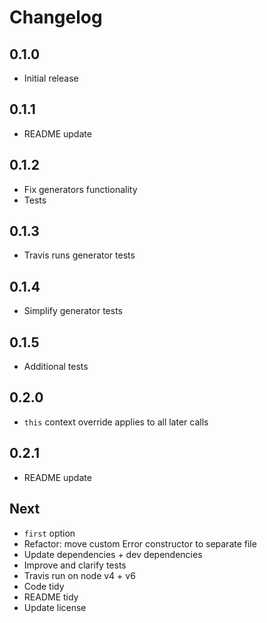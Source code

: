 # Changelog

## 0.1.0

* Initial release

## 0.1.1

* README update

## 0.1.2

* Fix generators functionality
* Tests

## 0.1.3

* Travis runs generator tests

## 0.1.4

* Simplify generator tests

## 0.1.5

* Additional tests

## 0.2.0

* `this` context override applies to all later calls

## 0.2.1

* README update

## Next

* `first` option
* Refactor: move custom Error constructor to separate file
* Update dependencies + dev dependencies
* Improve and clarify tests
* Travis run on node v4 + v6
* Code tidy
* README tidy
* Update license
